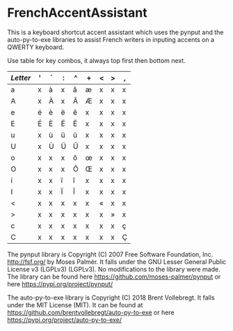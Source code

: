 # FrenchAccentAssistant

This is a keyboard shortcut accent assistant which uses the pynput and the auto-py-to-exe libraries to assist French writers in inputing accents on a QWERTY keyboard.

Use table for key combos, it always top first then bottom next.

| *Letter* | ' | ` | : | ^ | + | < | > | , |
| ----------- | ----------- | ----------- | ----------- | ----------- | ----------- | ----------- | ----------- | ----------- |
| a | x | à | x | â | æ | x | x | x |
| A | x | À | x | Â | Æ | x | x | x |
| e | é | è | ë | ê | x | x | x | x |
| E | É | È | Ë | Ê | x | x | x | x |
| u | x | ù | ü | û | x | x | x | x |
| U | x | Ù | Ü | Û | x | x | x | x |
| o | x | x | x | ô | œ | x | x | x |
| O | x | x | x | Ô | Œ | x | x | x |
| i | x | x | ï | î | x | x | x | x |
| I | x | x | Ï | Î | x | x | x | x |
| < | x | x | x | x | x | « | x | x |
| > | x | x | x | x | x | x | » | x |
| c | x | x | x | x | x | x | x | ç |
| C | x | x | x | x | x | x | x | Ç |

The pynput library is Copyright (C) 2007 Free Software Foundation, Inc. <http://fsf.org/> by Moses Palmér. It falls under the GNU Lesser General Public License v3 (LGPLv3) (LGPLv3). No modifications to the library were made. The library can be found here <https://github.com/moses-palmer/pynput> or here <https://pypi.org/project/pynput/>

The auto-py-to-exe library is Copyright (C) 2018 Brent Vollebregt. It falls under the MIT License (MIT). It can be found at <https://github.com/brentvollebregt/auto-py-to-exe> or here <https://pypi.org/project/auto-py-to-exe/>
